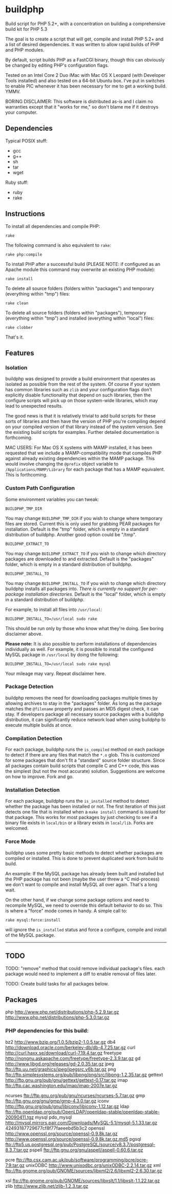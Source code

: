 buildphp
========

Build script for PHP 5.2+, with a concentration on building a comprehensive build kit for PHP 5.3

The goal is to create a script that will get, compile and install PHP 5.2+ and a list of desired dependencies. It was written to allow rapid builds of PHP and PHP modules.

By default, script builds PHP as a FastCGI binary, though this can obviously be changed by editing PHP's configuration flags.

Tested on an Intel Core 2 Duo iMac with Mac OS X Leopard (with Developer Tools installed) and also tested on a 64-bit Ubuntu box. I've put in switches to enable PIC whenever it has been necessary for me to get a working build. YMMV.

BORING DISCLAIMER: This software is distributed as-is and I claim no warranties except that it "works for me," so don't blame me if it destroys your computer.

Dependencies
------------

Typical POSIX stuff:

  * gcc
  * g++
  * sh
  * tar
  * wget

Ruby stuff:

  * ruby
  * rake


Instructions
------------

To install all dependencies and compile PHP:

    rake

The following command is also equivalent to `rake`:

    rake php:compile

To install PHP after a successful build (PLEASE NOTE: if configured as an Apache module this command may overwrite an existing PHP module):

    rake install

To delete all source folders (folders within "packages") and temporary (everything within "tmp") files:

    rake clean
    
To delete all source folders (folders within "packages"), temporary (everything within "tmp") and installed (everything within "local") files:

    rake clobber

That's it.

Features
--------

### Isolation

buildphp was designed to provide a build environment that operates as isolated as possible from the rest of the system. Of course if your system has common libraries such as `zlib` and your configuration flags don't explicitly disable functionality that depend on such libraries, then the configure scripts will pick up on those system-wide libraries, which may lead to unexpected results.

The good news is that it is relatively trivial to add build scripts for these sorts of libraries and then have the version of PHP you're compiling depend on your compiled version of that library instead of the system version. See the existing build scripts for examples. Further detailed documentation is forthcoming.

MAC USERS: For Mac OS X systems with MAMP installed, it has been requested that we include a MAMP-compatibility mode that compiles PHP against already existing dependencies within the MAMP package. This would involve changing the `@prefix` object variable to `/Applications/MAMP/Library` for each package that has a MAMP equivalent. This is forthcoming.

### Custom Path Configuration

Some environment variables you can tweak:

`BUILDPHP_TMP_DIR`

You may change `BUILDPHP_TMP_DIR` if you wish to change where temporary files are stored. Current this is only used for grabbing PEAR packages for installation. Default is the "tmp" folder, which is empty in a standard distribution of buildphp. Another good option could be "/tmp".

`BUILDPHP_EXTRACT_TO`

You may change `BUILDPHP_EXTRACT_TO` if you wish to change which directory packages are downloaded to and extracted. Default is the "packages" folder, which is empty in a standard distribution of buildphp.

`BUILDPHP_INSTALL_TO`

You may change `BUILDPHP_INSTALL_TO` if you wish to change which directory buildphp installs all packages into. *There is currently no support for per-package installation directories.* Default is the "local" folder, which is empty in a standard distribution of buildphp.

For example, to install all files into `/usr/local`:

`BUILDPHP_INSTALL_TO=/usr/local sudo rake`

This should be run only by those who know what they're doing. See boring disclaimer above.

**Please note:** It is also possible to perform installations of dependencies individually as well. For example, it is possible to install the configured MySQL package in `/usr/local` by doing the following:

`BUILDPHP_INSTALL_TO=/usr/local sudo rake mysql`

Your mileage may vary. Repeat disclaimer here.

### Package Detection

buildphp removes the need for downloading packages multiple times by allowing archives to stay in the "packages" folder. As long as the package matches the `@filename` property and passes an MD5 digest check, it can stay. If developers package all necessary source packages with a buildphp distribution, it can significantly reduce network load when using buildphp to execute multiple builds at once.

### Compilation Detection

For each package, buildphp runs the `is_compiled` method on each package to detect if there are any files that match the `*.o` glob. This is customized for some packages that don't fit a "standard" source folder structure. Since all packages contain build scripts that compile C and C++ code, this was the simplest (but not the most accurate) solution. Suggestions are welcome on how to improve. Fork and go.

### Installation Detection

For each package, buildphp runs the `is_installed` method to detect whether the package has been installed or not. The first iteration of this just detects one file that is installed when a `make install` command is issued for that package. This works for most packages by just checking to see if a binary file exists in `local/bin` or a library exists in `local/lib`. Forks are welcomed.

### Force Mode

buildphp uses some pretty basic methods to detect whether packages are compiled or installed. This is done to prevent duplicated work from build to build.

An example: If the MySQL package has already been built and installed but the PHP package has not been (maybe the user threw a ^C mid-process) we don't want to compile and install MySQL all over again. That's a long wait.

On the other hand, if we change some package options and need to recompile MySQL, we need to override this default behavior to do so. This is where a "force" mode comes in handy. A simple call to:

    rake mysql:force:install

will ignore the `is_installed` status and force a configure, compile and install of the MySQL package.

- - -

TODO
----

TODO: "remove" method that could remove individual package's files. each package would need to implement a diff to enable removal of files later.

TODO: Create build tasks for all packages below.

Packages
--------

php
	http://www.php.net/distributions/php-5.2.9.tar.gz
	http://www.php.net/distributions/php-5.3.0.tar.gz

### PHP dependencies for this build:

<!-- # bcmath built in -->
bz2
	http://www.bzip.org/1.0.5/bzip2-1.0.5.tar.gz
db4
	http://download.oracle.com/berkeley-db/db-4.7.25.tar.gz
curl
	http://curl.haxx.se/download/curl-7.19.4.tar.gz
freetype
	http://nongnu.askapache.com/freetype/freetype-2.3.9.tar.gz
gd
	http://www.libgd.org/releases/gd-2.0.35.tar.gz
jpeg
	ftp://ftp.uu.net/graphics/jpeg/jpegsrc.v6b.tar.gz
png
	ftp://ftp.simplesystems.org/pub/libpng/png/src/libpng-1.2.35.tar.gz
gettext
	http://ftp.gnu.org/pub/gnu/gettext/gettext-0.17.tar.gz
imap
	ftp://ftp.cac.washington.edu/imap/imap-2007e.tar.gz
<!-- # kerberos built in -->
ncurses
	ftp://ftp.gnu.org/pub/gnu/ncurses/ncurses-5.7.tar.gz
gmp
	ftp://ftp.gnu.org/gnu/gmp/gmp-4.3.0.tar.gz
iconv
	http://ftp.gnu.org/pub/gnu/libiconv/libiconv-1.12.tar.gz
ldap
	ftp://ftp.openldap.org/pub/OpenLDAP/openldap-stable/openldap-stable-20090411.tgz
mysql
pdo_mysql
	http://mysql.mirrors.pair.com/Downloads/MySQL-5.1/mysql-5.1.33.tar.gz
	42493187729677cf8f77faeeebd5b3c2
openssl
	http://www.openssl.org/source/openssl-0.9.8k.tar.gz
	http://www.openssl.org/source/openssl-0.9.8k.tar.gz.md5
pgsql
	ftp://ftp5.us.postgresql.org/pub/PostgreSQL/source/v8.3.7/postgresql-8.3.7.tar.gz
pspell
	ftp://ftp.gnu.org/gnu/aspell/aspell-0.60.6.tar.gz
<!-- # xmlrpc built in -->
pcre
	ftp://ftp.csx.cam.ac.uk/pub/software/programming/pcre/pcre-7.9.tar.gz
unixODBC
	http://www.unixodbc.org/unixODBC-2.2.14.tar.gz
xml
	ftp://ftp.gnome.org/pub/GNOME/sources/libxml2/2.6/libxml2-2.6.30.tar.gz
<!-- # expat libraries not needed. built in. -->
<!-- # dom libraries not needed. built in. -->
xsl
	ftp://ftp.gnome.org/pub/GNOME/sources/libxslt/1.1/libxslt-1.1.22.tar.gz
zlib
	http://www.zlib.net/zlib-1.2.3.tar.gz